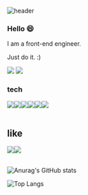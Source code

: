 

![header](https://capsule-render.vercel.app/api?height=100&text=I'm%20Roen!&type=venom&color=FFCD00&fontSize=40)

### Hello 😄
 
 I am a front-end engineer.
 
 Just do it. :)

 
<a href="https://Roen77.github.io" target="_blank"><img src="https://img.shields.io/badge/blog-FF8800?style=flat&logo=bloglovin&logoColor=000000"/></a>
<a href="mailto:gksthd12345@hanmail.net" target="_blank"><img src="https://img.shields.io/badge/gksthd12345@hanmail.net-4285F4?style=flat&logo=gmail&logoColor=000000"/></a>

### tech
<div style="display:flex;">
  <img src="https://img.shields.io/badge/Js-F7DF1E?style=flat-square&logo=javascript&logoColor=black"/>
  <img src="https://img.shields.io/badge/Ts-3178C6?style=flat-square&logo=typescript&logoColor=white"/>
 <img src="https://img.shields.io/badge/React-61DAFB?style=flat-square&logo=react&logoColor=white"/>
<img src="https://img.shields.io/badge/React Native-40AEF0?style=flat-square&logo=react&logoColor=white"/>
 <img src="https://img.shields.io/badge/Next.js-000?style=flat-square&logo=next.js&logoColor=white"/>
  <img src="https://img.shields.io/badge/Vue.js-4FC08D?style=flat-square&logo=vue.js&logoColor=white"/>
</div>

<br/>

## like
<div style="display:flex;">
 <img src="https://img.shields.io/badge/Python-3776AB?style=flat-square&logo=python&logoColor=white"/>
 <img src="https://img.shields.io/badge/interactive web-E62431?style=flat-square&logo=webtrees&logoColor=white"/>
</div>
 
<br/>

<!-- !!
**Roen77/Roen77** is a ✨ _special_ ✨ repository because its `README.md` (this file) appears on your GitHub profile.

Here are some ideas to get you started:

- 🔭 I’m currently working on ...
- 🌱 I’m currently learning ...
- 👯 I’m looking to collaborate on ...
- 🤔 I’m looking for help with ...
- 💬 Ask me about ...
- 📫 How to reach me: ...
- 😄 Pronouns: ...
- ⚡ Fun fact: ...
-->




![Anurag's GitHub stats](https://github-readme-stats.vercel.app/api?username=Roen77&hide=stars,issues,contribs&show_icons=true&include_all_commits=true&rank_icon=github)

![Top Langs](https://github-readme-stats.vercel.app/api/top-langs/?username=Roen77&langs_count=10&a&layout=compact)
